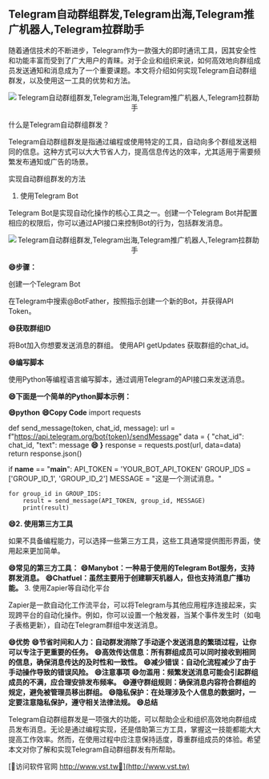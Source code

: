 ## **Telegram自动群组群发,Telegram出海,Telegram推广机器人,Telegram拉群助手**

随着通信技术的不断进步，Telegram作为一款强大的即时通讯工具，因其安全性和功能丰富而受到了广大用户的青睐。对于企业和组织来说，如何高效地向群组成员发送通知和消息成为了一个重要课题。本文将介绍如何实现Telegram自动群组群发，以及使用这一工具的优势和方法。

 <center><img src="https://vst.tw/MP4/tuiguang/png/5.png" alt="Telegram自动群组群发,Telegram出海,Telegram推广机器人,Telegram拉群助手"></center>

什么是Telegram自动群组群发？

Telegram自动群组群发是指通过编程或使用特定的工具，自动向多个群组发送相同的信息。这种方式可以大大节省人力，提高信息传达的效率，尤其适用于需要频繁发布通知或广告的场景。

实现自动群组群发的方法
1. 使用Telegram Bot

Telegram Bot是实现自动化操作的核心工具之一。创建一个Telegram Bot并配置相应的权限后，你可以通过API接口来控制Bot的行为，包括群发消息。

 <center><img src="https://vst.tw/MP4/tuiguang/png/4.png" alt="Telegram自动群组群发,Telegram出海,Telegram推广机器人,Telegram拉群助手"></center>

**😄步骤：**

创建一个Telegram Bot

在Telegram中搜索@BotFather，按照指示创建一个新的Bot，并获得API Token。

**😄获取群组ID**

将Bot加入你想要发送消息的群组。
使用API getUpdates 获取群组的chat_id。

**😄编写脚本**

使用Python等编程语言编写脚本，通过调用Telegram的API接口来发送消息。

**😄下面是一个简单的Python脚本示例：**

**😄python**
**😄Copy Code**
import requests

def send_message(token, chat_id, message):
    url = f"https://api.telegram.org/bot{token}/sendMessage"
    data = {
        "chat_id": chat_id,
        "text": message
**😄    }**
    response = requests.post(url, data=data)
    return response.json()

if __name__ == "__main__":
    API_TOKEN = 'YOUR_BOT_API_TOKEN'
    GROUP_IDS = ['GROUP_ID_1', 'GROUP_ID_2']
    MESSAGE = "这是一个测试消息。"

    for group_id in GROUP_IDS:
        result = send_message(API_TOKEN, group_id, MESSAGE)
        print(result)

**😄2. 使用第三方工具**

如果不具备编程能力，可以选择一些第三方工具，这些工具通常提供图形界面，使用起来更加简单。

**😄常见的第三方工具：**
**😄Manybot：一种易于使用的Telegram Bot服务，支持群发消息。**
**😄Chatfuel：虽然主要用于创建聊天机器人，但也支持消息广播功能。**
3. 使用Zapier等自动化平台

Zapier是一款自动化工作流平台，可以将Telegram与其他应用程序连接起来，实现跨平台的自动化操作。例如，你可以设置一个触发器，当某个事件发生时（如电子表格更新），自动在Telegram群组中发送消息。

**😄优势**
**😄节省时间和人力：自动群发消除了手动逐个发送消息的繁琐过程，让你可以专注于更重要的任务。**
**😄高效传达信息：所有群组成员可以同时接收到相同的信息，确保消息传达的及时性和一致性。**
**😄减少错误：自动化流程减少了由于手动操作导致的错误风险。**
**😄注意事项**
**😄勿滥用：频繁发送消息可能会引起群组成员的不满，应合理安排发布频率。**
**😄遵守群组规则：确保消息内容符合群组的规定，避免被管理员移出群组。**
**😄隐私保护：在处理涉及个人信息的数据时，一定要注意隐私保护，遵守相关法律法规。**
**😄总结**

Telegram自动群组群发是一项强大的功能，可以帮助企业和组织高效地向群组成员发布消息。无论是通过编程实现，还是借助第三方工具，掌握这一技能都能大大提高工作效率。然而，在使用过程中应注意保持适度，尊重群组成员的体验。希望本文对你了解和实现Telegram自动群组群发有所帮助。


[👻访问软件官网 http://www.vst.tw👻](http://www.vst.tw)
